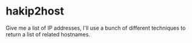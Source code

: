 # hakip2host
Give me a list of IP addresses, I'll use a bunch of different techniques to return a list of related hostnames.
